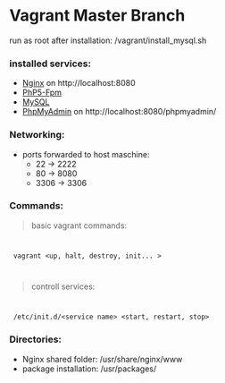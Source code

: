 # Vagrant Master Branch

run as root after installation: /vagrant/install_mysql.sh

### installed services:
  - [Nginx](http://nginx.org/) on http://localhost:8080
  - [PhP5-Fpm](http://php-fpm.org/)
  - [MySQL](https://www.mysql.de/)
  - [PhpMyAdmin](https://www.phpmyadmin.net/) on http://localhost:8080/phpmyadmin/

### Networking:

 * ports forwarded to host maschine:
   + 22 -> 2222
   + 80 -> 8080
   + 3306 -> 3306

### Commands:

> basic vagrant commands: 
# 
     vagrant <up, halt, destroy, init... >
 #
 > controll services: 
  #
     /etc/init.d/<service name> <start, restart, stop>
 
### Directories:

 - Nginx shared folder: /usr/share/nginx/www 
 - package installation: /usr/packages/
